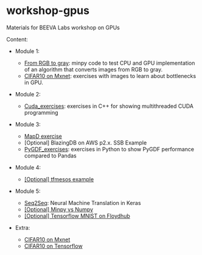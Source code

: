 # workshop-gpus
Materials for BEEVA Labs workshop on GPUs

Content:
* Module 1:
  * [From RGB to gray](https://github.com/beeva-albertorincon/beeva-poc-minpy): minpy code to test CPU and GPU implementation of an algorithm that converts images from RGB to gray.
  * [CIFAR10 on Mxnet](https://github.com/apache/incubator-mxnet): exercises with images to learn about bottlenecks in GPU.
 
* Module 2:
  * [Cuda_exercises](./Cuda_exercises): exercises in C++ for showing multithreaded CUDA programming
* Module 3:
  * [MapD exercise](https://github.com/beeva-enriqueotero/beeva-poc-mapd)
  * [Optional] BlazingDB on AWS p2.x. SSB Example
  * [PyGDF_exercises](./PyGDF_exercises): exercises in Python to show PyGDF performance compared to Pandas
* Module 4:
  * [[Optional] tfmesos example](https://github.com/douban/tfmesos/blob/master/examples/matrix_factorization.py)
* Module 5:
  * [Seq2Seq](https://github.com/beeva-labs/beeva-poc-keras/blob/master/README_lstm_seq2seq.md): Neural Machine Translation in Keras
  * [[Optional] Minpy vs Numpy](https://github.com/beeva-albertorincon/beeva-poc-minpy)
  * [[Optional] Tensorflow MNIST on Floydhub](https://github.com/beeva-ricardoguerrero/Floydhub_experiments)
* Extra:
  * [CIFAR10 on Mxnet](https://github.com/beeva-enriqueotero/beeva-poc-mxnet/blob/master/README_cifar.md)
  * [CIFAR10 on Tensorflow](https://github.com/tensorflow/models/tree/master/tutorials/image/cifar10_estimator)

